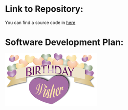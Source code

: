 
# Link to Repository:

You can find a source code in [here](https://github.com/EEYoussef/Birthday_wisher.git)

# Software Development Plan:


![logo](./docs/logo.png)
